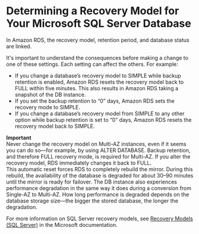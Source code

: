 # Determining a Recovery Model for Your Microsoft SQL Server Database<a name="Appendix.SQLServer.CommonDBATasks.DatabaseRecovery"></a>

In Amazon RDS, the recovery model, retention period, and database status are linked\. 

It's important to understand the consequences before making a change to one of these settings\. Each setting can affect the others\. For example: 
+ If you change a database’s recovery model to SIMPLE while backup retention is enabled, Amazon RDS resets the recovery model back to FULL within five minutes\. This also results in Amazon RDS taking a snapshot of the DB instance\.
+ If you set the backup retention to “0” days, Amazon RDS sets the recovery mode to SIMPLE\.
+ If you change a database’s recovery model from SIMPLE to any other option while backup retention is set to “0” days, Amazon RDS resets the recovery model back to SIMPLE\.

**Important**  
Never change the recovery model on Multi\-AZ instances, even if it seems you can do so—for example, by using ALTER DATABASE\. Backup retention, and therefore FULL recovery mode, is required for Multi\-AZ\. If you alter the recovery model, RDS immediately changes it back to FULL\.   
This automatic reset forces RDS to completely rebuild the mirror\. During this rebuild, the availability of the database is degraded for about 30–90 minutes until the mirror is ready for failover\. The DB instance also experiences performance degradation in the same way it does during a conversion from Single\-AZ to Multi\-AZ\. How long performance is degraded depends on the database storage size—the bigger the stored database, the longer the degradation\.

For more information on SQL Server recovery models, see [Recovery Models \(SQL Server\)](https://docs.microsoft.com/en-us/sql/relational-databases/backup-restore/recovery-models-sql-server) in the Microsoft documentation\.